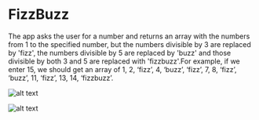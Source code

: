# FizzBuzz

The app asks the user for a number and returns an array with the numbers from 1 to the specified number, but the numbers divisible by 3 are
replaced by 'fizz', the numbers divisible by 5 are replaced by 'buzz' and those divisible by both 3 and 5 are replaced with 'fizzbuzz'.For 
example, if we enter 15, we should get an array of 1, 2, ‘fizz’, 4, ‘buzz’, ‘fizz’, 7, 8, ‘fizz’, ‘buzz’, 11, ‘fizz’, 13, 14, ‘fizzbuzz’. 

![alt text](https://i.imgur.com/4At3Zdq.jpg)

![alt text](https://i.imgur.com/oLvgYb9.jpg)
